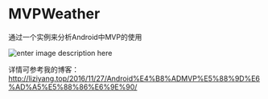 # MVPWeather
通过一个实例来分析Android中MVP的使用

![enter image description here](http://ogxoqrabi.bkt.clouddn.com/weather_mvp.gif)

详情可参考我的博客：
http://liziyang.top/2016/11/27/Android%E4%B8%ADMVP%E5%88%9D%E6%AD%A5%E5%88%86%E6%9E%90/
